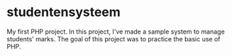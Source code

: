# studentensysteem
My first PHP project. In this project, I've made a sample system to manage students' marks. The goal of this project was to practice the basic use of PHP.
